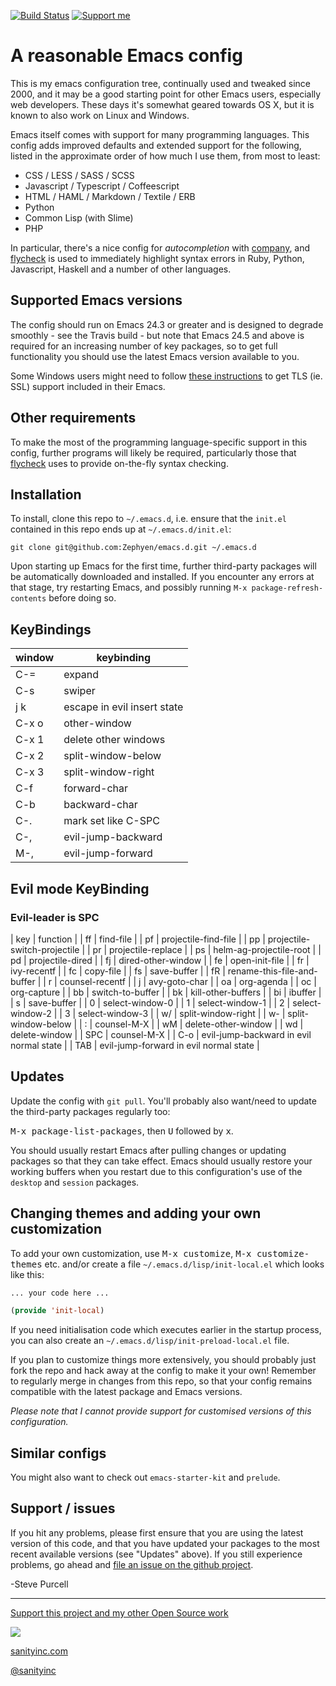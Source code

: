 [![Build Status](https://travis-ci.org/purcell/emacs.d.png?branch=master)](https://travis-ci.org/purcell/emacs.d)
<a href="https://www.patreon.com/sanityinc"><img alt="Support me" src="https://img.shields.io/badge/Support%20Me-%F0%9F%92%97-ff69b4.svg"></a>

# A reasonable Emacs config

This is my emacs configuration tree, continually used and tweaked
since 2000, and it may be a good starting point for other Emacs
users, especially web developers. These days it's
somewhat geared towards OS X, but it is known to also work on Linux
and Windows.

Emacs itself comes with support for many programming languages. This
config adds improved defaults and extended support for the following, listed
in the approximate order of how much I use them, from most to least:

* CSS / LESS / SASS / SCSS
* Javascript / Typescript / Coffeescript
* HTML / HAML / Markdown / Textile / ERB
* Python
* Common Lisp (with Slime)
* PHP

In particular, there's a nice config for *autocompletion* with
[company](https://company-mode.github.io/), and
[flycheck](http://www.flycheck.org) is used to immediately highlight
syntax errors in Ruby, Python, Javascript, Haskell and a number of
other languages.

## Supported Emacs versions

The config should run on Emacs 24.3 or greater and is designed to
degrade smoothly - see the Travis build - but note that Emacs 24.5 and
above is required for an increasing number of key packages, so to get
full functionality you should use the latest Emacs version available
to you.

Some Windows users might need to follow
[these instructions](http://xn--9dbdkw.se/diary/how_to_enable_GnuTLS_for_Emacs_24_on_Windows/index.en.html)
to get TLS (ie. SSL) support included in their Emacs.

## Other requirements

To make the most of the programming language-specific support in this
config, further programs will likely be required, particularly those
that [flycheck](https://github.com/flycheck/flycheck) uses to provide
on-the-fly syntax checking.

## Installation

To install, clone this repo to `~/.emacs.d`, i.e. ensure that the
`init.el` contained in this repo ends up at `~/.emacs.d/init.el`:

```
git clone git@github.com:Zephyen/emacs.d.git ~/.emacs.d
```

Upon starting up Emacs for the first time, further third-party
packages will be automatically downloaded and installed. If you
encounter any errors at that stage, try restarting Emacs, and possibly
running `M-x package-refresh-contents` before doing so.

## KeyBindings

| window | keybinding                  |
| -      | -                           |
| C-=    | expand                      |
| C-s    | swiper                      |
| j k    | escape in evil insert state |
| C-x o  | other-window                |
| C-x 1  | delete other windows        |
| C-x 2  | split-window-below          |
| C-x 3  | split-window-right          |
| C-f    | forward-char                |
| C-b    | backward-char               |
| C-.    | mark set like C-SPC         |
| C-,    | evil-jump-backward          |
| M-,    | evil-jump-forward           |

## Evil mode KeyBinding

### Evil-leader is SPC

| key | function                                |
| ff  | find-file                               |
| pf  | projectile-find-file                    |
| pp  | projectile-switch-projectile            |
| pr  | projectile-replace                      |
| ps  | helm-ag-projectile-root                 |
| pd  | projectile-dired                        |
| fj  | dired-other-window                      |
| fe  | open-init-file                          |
| fr  | ivy-recentf                             |
| fc  | copy-file                               |
| fs  | save-buffer                             |
| fR  | rename-this-file-and-buffer             |
| r   | counsel-recentf                         |
| j   | avy-goto-char                           |
| oa  | org-agenda                              |
| oc  | org-capture                             |
| bb  | switch-to-buffer                        |
| bk  | kill-other-buffers                      |
| bi  | ibuffer                                 |
| s   | save-buffer                             |
| 0   | select-window-0                         |
| 1   | select-window-1                         |
| 2   | select-window-2                         |
| 3   | select-window-3                         |
| w/  | split-window-right                      |
| w-  | split-window-below                      |
| :   | counsel-M-X                             |
| wM  | delete-other-window                     |
| wd  | delete-window                           |
| SPC | counsel-M-X                             |
| C-o | evil-jump-backward in evil normal state |
| TAB | evil-jump-forward in evil normal state  |

## Updates

Update the config with `git pull`. You'll probably also want/need to update
the third-party packages regularly too:

<kbd>M-x package-list-packages</kbd>, then <kbd>U</kbd> followed by <kbd>x</kbd>.

You should usually restart Emacs after pulling changes or updating
packages so that they can take effect. Emacs should usually restore
your working buffers when you restart due to this configuration's use
of the `desktop` and `session` packages.

## Changing themes and adding your own customization

To add your own customization, use <kbd>M-x customize</kbd>, <kbd>M-x
customize-themes</kbd> etc. and/or create a file
`~/.emacs.d/lisp/init-local.el` which looks like this:

```el
... your code here ...

(provide 'init-local)
```

If you need initialisation code which executes earlier in the startup process,
you can also create an `~/.emacs.d/lisp/init-preload-local.el` file.

If you plan to customize things more extensively, you should probably
just fork the repo and hack away at the config to make it your own!
Remember to regularly merge in changes from this repo, so that your
config remains compatible with the latest package and Emacs versions.

*Please note that I cannot provide support for customised versions of
this configuration.*

## Similar configs

You might also want to check out `emacs-starter-kit` and `prelude`.

## Support / issues

If you hit any problems, please first ensure that you are using the latest version
of this code, and that you have updated your packages to the most recent available
versions (see "Updates" above). If you still experience problems, go ahead and
[file an issue on the github project](https://github.com/purcell/emacs.d).

-Steve Purcell

<hr>

[Support this project and my other Open Source work](https://www.patreon.com/sanityinc)

[![](http://www.linkedin.com/img/webpromo/btn_liprofile_blue_80x15.png)](http://uk.linkedin.com/in/stevepurcell)

[sanityinc.com](http://www.sanityinc.com/)

[@sanityinc](https://twitter.com/sanityinc)
